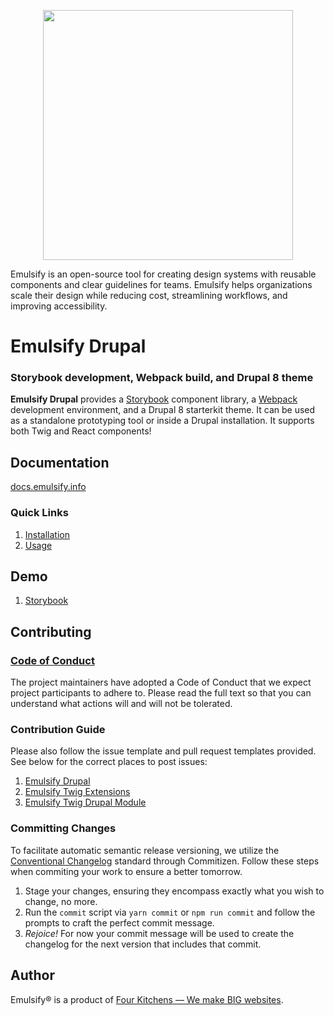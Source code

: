 <p align="center"><img src="https://raw.githubusercontent.com/emulsify-ds/documentation/master/.gitbook/assets/logo.png" width="400"/></p>

Emulsify is an open-source tool for creating design systems with reusable components and clear guidelines for teams. Emulsify helps organizations scale their design while reducing cost, streamlining workflows, and improving accessibility.

# Emulsify Drupal

### Storybook development, Webpack build, and Drupal 8 theme

**Emulsify Drupal** provides a [Storybook](https://storybook.js.org/) component library, a [Webpack](https://webpack.js.org/) development environment, and a Drupal 8 starterkit theme. It can be used as a standalone prototyping tool or inside a Drupal installation. It supports both Twig and React components!

## Documentation

[docs.emulsify.info](https://docs.emulsify.info/)

### Quick Links

1. [Installation](https://docs.emulsify.info/installation/design-system)
2. [Usage](https://docs.emulsify.info/usage/commands)

## Demo

1. [Storybook](http://storybook.emulsify.info/)

## Contributing

### [Code of Conduct](https://github.com/emulsify-ds/emulsify-drupal/blob/master/CODE_OF_CONDUCT.md)

The project maintainers have adopted a Code of Conduct that we expect project participants to adhere to. Please read the full text so that you can understand what actions will and will not be tolerated.

### Contribution Guide

Please also follow the issue template and pull request templates provided. See below for the correct places to post issues:

1. [Emulsify Drupal](https://github.com/emulsify-ds/emulsify-drupal/issues)
2. [Emulsify Twig Extensions](https://github.com/emulsify-ds/emulsify-twig-extensions/issues)
3. [Emulsify Twig Drupal Module](https://www.drupal.org/project/issues/emulsify_twig)

### Committing Changes

To facilitate automatic semantic release versioning, we utilize the [Conventional Changelog](https://github.com/conventional-changelog/conventional-changelog) standard through Commitizen. Follow these steps when commiting your work to ensure a better tomorrow.

1. Stage your changes, ensuring they encompass exactly what you wish to change, no more.
2. Run the `commit` script via `yarn commit` or `npm run commit` and follow the prompts to craft the perfect commit message.
3. _Rejoice!_ For now your commit message will be used to create the changelog for the next version that includes that commit.

## Author

Emulsify&reg; is a product of [Four Kitchens &mdash; We make BIG websites](https://fourkitchens.com).

